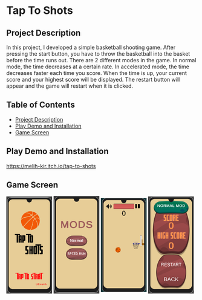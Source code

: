 
# Tap To Shots

## Project Description
In this project, I developed a simple basketball shooting game. After pressing the start button, you have to throw the basketball into the basket before the time runs out. There are 2 different modes in the game. In normal mode, the time decreases at a certain rate. In accelerated mode, the time decreases faster each time you score. When the time is up, your current score and your highest score will be displayed. The restart button will appear and the game will restart when it is clicked.

## Table of Contents

- [Project Description](#Project-Description)
- [Play Demo and Installation](#Live-Demo-and-Installation)
- [Game Screen](#Game-Screen)


## Play Demo and Installation
https://melih-kir.itch.io/tap-to-shots

## Game Screen


<img src="./TapToShot/ReadmeAssets/start.png.png" alt="racegif" width="24%" align="center"/>
<img src="./TapToShot/ReadmeAssets/mod.png.png" alt="racegif" width="24%" align="center"/>
<img src="./TapToShot/ReadmeAssets/game.png.png" alt="racegif" width="24%" align="center"/>
<img src="./TapToShot/ReadmeAssets/speed.png.png" alt="racegif" width="24%" align="center"/>
